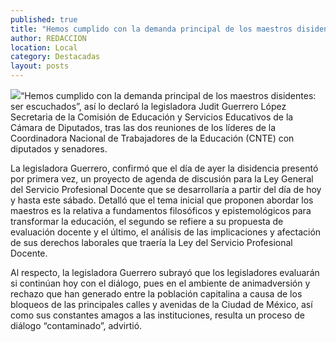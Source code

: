 ```yaml
---
published: true
title: "Hemos cumplido con la demanda principal de los maestros disidentes, ser escuchados: Judit Guerrero"
author: REDACCION
location: Local
category: Destacadas
layout: posts
---
```


![](http://i.imgur.com/bGYGgSHm.jpg)“Hemos cumplido con la demanda principal de los maestros disidentes: ser escuchados”, así lo declaró la legisladora Judit Guerrero López Secretaria de la Comisión de Educación y Servicios Educativos de la Cámara de Diputados, tras las dos reuniones de los líderes de la Coordinadora Nacional de Trabajadores de la Educación (CNTE) con diputados y senadores.

La legisladora Guerrero, confirmó que el día de ayer la disidencia presentó por primera vez, un proyecto de agenda de discusión para la Ley General del Servicio Profesional Docente que se desarrollaría a partir del día de hoy y hasta este sábado. Detalló que el tema inicial que proponen abordar los maestros es la relativa a fundamentos filosóficos y epistemológicos para transformar la educación, el segundo se refiere a su propuesta de evaluación docente y el último, el análisis de las implicaciones y afectación de sus derechos laborales que traería la Ley del Servicio Profesional Docente.

Al respecto, la legisladora Guerrero subrayó que los legisladores evaluarán si continúan hoy con el diálogo, pues en el ambiente de animadversión y rechazo que han generado entre la población capitalina a causa de los bloqueos de las principales calles y avenidas de la Ciudad de México, así como sus constantes amagos a las instituciones, resulta un proceso de diálogo “contaminado”, advirtió.
